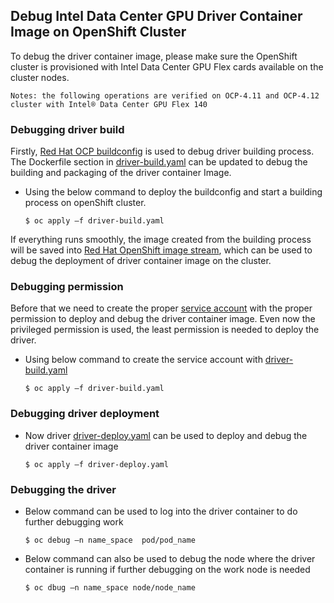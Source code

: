## Debug Intel Data Center GPU Driver Container Image on OpenShift Cluster 

To debug the driver container image, please make sure the OpenShift cluster is provisioned with Intel Data Center GPU Flex cards available on the cluster nodes. 

`Notes: the following operations are verified on OCP-4.11 and OCP-4.12 cluster with Intel® Data Center GPU Flex 140`

### Debugging driver build 
Firstly, [Red Hat OCP buildconfig](https://docs.openshift.com/container-platform/4.11/cicd/builds/understanding-buildconfigs.html) is used to debug driver building process. The Dockerfile section in [driver-build.yaml](driver-build.yaml) can be updated to debug the building and packaging of the driver container Image. 

- Using the below command to deploy the buildconfig and start a building process on openShift cluster. 

  `$ oc apply –f driver-build.yaml` 

If everything runs smoothly, the image created from the building process will be saved into [Red Hat OpenShift image stream](https://docs.openshift.com/container-platform/4.11/openshift_images/image-streams-manage.html), which can be used to debug the deployment of driver container image on the cluster. 

### Debugging permission
Before that we need to create the proper [service account](https://kubernetes.io/docs/concepts/security/service-accounts/) with the proper permission to deploy and debug the driver container image. Even now the privileged permission is used, the least permission is needed to deploy the driver. 

* Using below command to create the service account with [driver-build.yaml](driver-build.yaml)   

  `$ oc apply –f driver-build.yaml`

### Debugging driver deployment 
* Now driver [driver-deploy.yaml](driver-deploy.yaml) can be used to deploy and debug the driver container image 

  `$ oc apply –f driver-deploy.yaml `

### Debugging the driver
* Below command can be used to log into the driver container to do further debugging work 

  `$ oc debug –n name_space  pod/pod_name` 

* Below command can also be used to debug the node where the driver container is running if further debugging on the work node is needed 

  `$ oc dbug –n name_space node/node_name` 

